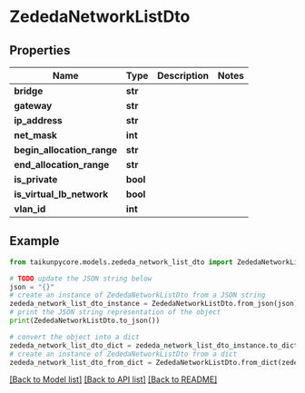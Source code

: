 # ZededaNetworkListDto


## Properties

Name | Type | Description | Notes
------------ | ------------- | ------------- | -------------
**bridge** | **str** |  | 
**gateway** | **str** |  | 
**ip_address** | **str** |  | 
**net_mask** | **int** |  | 
**begin_allocation_range** | **str** |  | 
**end_allocation_range** | **str** |  | 
**is_private** | **bool** |  | 
**is_virtual_lb_network** | **bool** |  | 
**vlan_id** | **int** |  | 

## Example

```python
from taikunpycore.models.zededa_network_list_dto import ZededaNetworkListDto

# TODO update the JSON string below
json = "{}"
# create an instance of ZededaNetworkListDto from a JSON string
zededa_network_list_dto_instance = ZededaNetworkListDto.from_json(json)
# print the JSON string representation of the object
print(ZededaNetworkListDto.to_json())

# convert the object into a dict
zededa_network_list_dto_dict = zededa_network_list_dto_instance.to_dict()
# create an instance of ZededaNetworkListDto from a dict
zededa_network_list_dto_from_dict = ZededaNetworkListDto.from_dict(zededa_network_list_dto_dict)
```
[[Back to Model list]](../README.md#documentation-for-models) [[Back to API list]](../README.md#documentation-for-api-endpoints) [[Back to README]](../README.md)



